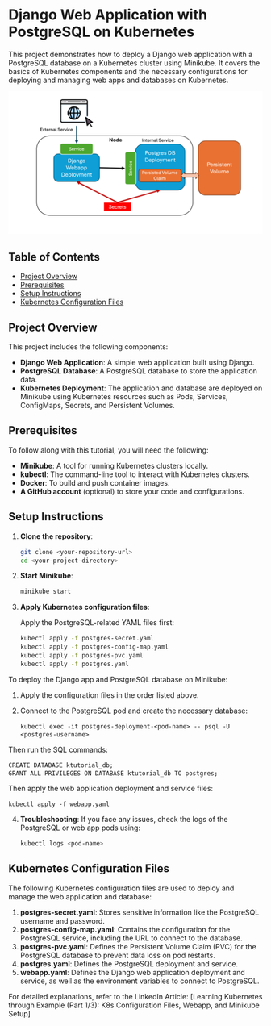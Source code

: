 # Django Web Application with PostgreSQL on Kubernetes

This project demonstrates how to deploy a Django web application with a PostgreSQL database on a Kubernetes cluster using Minikube. It covers the basics of Kubernetes components and the necessary configurations for deploying and managing web apps and databases on Kubernetes.


![Kubernetes Architecture](images/webapp-k8s-architecture.png)


## Table of Contents
- [Project Overview](#project-overview)
- [Prerequisites](#prerequisites)
- [Setup Instructions](#setup-instructions)
- [Kubernetes Configuration Files](#kubernetes-configuration-files)

## Project Overview
This project includes the following components:
- **Django Web Application**: A simple web application built using Django.
- **PostgreSQL Database**: A PostgreSQL database to store the application data.
- **Kubernetes Deployment**: The application and database are deployed on Minikube using Kubernetes resources such as Pods, Services, ConfigMaps, Secrets, and Persistent Volumes.

## Prerequisites
To follow along with this tutorial, you will need the following:
- **Minikube**: A tool for running Kubernetes clusters locally.
- **kubectl**: The command-line tool to interact with Kubernetes clusters.
- **Docker**: To build and push container images.
- **A GitHub account** (optional) to store your code and configurations.

## Setup Instructions

1. **Clone the repository**:

   ```bash
   git clone <your-repository-url>
   cd <your-project-directory>

2. **Start Minikube**:

   ```bash
   minikube start


3. **Apply Kubernetes configuration files**:

   Apply the PostgreSQL-related YAML files first:


   ```bash
   kubectl apply -f postgres-secret.yaml
   kubectl apply -f postgres-config-map.yaml
   kubectl apply -f postgres-pvc.yaml
   kubectl apply -f postgres.yaml


To deploy the Django app and PostgreSQL database on Minikube:

1. Apply the configuration files in the order listed above.
2. Connect to the PostgreSQL pod and create the necessary database:

   ```
   kubectl exec -it postgres-deployment-<pod-name> -- psql -U <postgres-username>
   ```

Then run the SQL commands:

   ``` 
   CREATE DATABASE ktutorial_db;
   GRANT ALL PRIVILEGES ON DATABASE ktutorial_db TO postgres;
   ```


Then apply the web application deployment and service files:

   ``` 
   kubectl apply -f webapp.yaml
   ```

4. **Troubleshooting**:
If you face any issues, check the logs of the PostgreSQL or web app pods using:

    ```bash
    kubectl logs <pod-name>


## Kubernetes Configuration Files

The following Kubernetes configuration files are used to deploy and manage the web application and database:

1. **postgres-secret.yaml**: Stores sensitive information like the PostgreSQL username and password.
2. **postgres-config-map.yaml**: Contains the configuration for the PostgreSQL service, including the URL to connect to the database.
3. **postgres-pvc.yaml**: Defines the Persistent Volume Claim (PVC) for the PostgreSQL database to prevent data loss on pod restarts.
4. **postgres.yaml**: Defines the PostgreSQL deployment and service.
5. **webapp.yaml**: Defines the Django web application deployment and service, as well as the environment variables to connect to PostgreSQL.

For detailed explanations, refer to the LinkedIn Article: [Learning Kubernetes through Example (Part 1/3): K8s Configuration Files, Webapp, and Minikube Setup]

 





